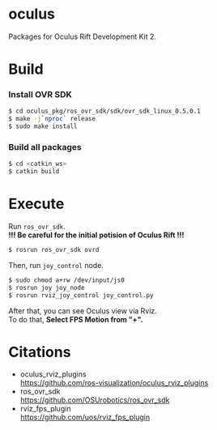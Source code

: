 # oculus
Packages for Oculus Rift Development Kit 2.

# Build
### Install OVR SDK
```bash
$ cd oculus_pkg/ros_ovr_sdk/sdk/ovr_sdk_linux_0.5.0.1
$ make -j`nproc` release
$ sudo make install
```

### Build all packages
```bash
$ cd <catkin_ws>
$ catkin build
```

# Execute
Run `ros_ovr_sdk`.  
**!!! Be careful for the initial potision of Oculus Rift !!!**
```bash
$ rosrun ros_ovr_sdk ovrd
```

Then, run `joy_control` node.
```bash
$ sudo chmod a+rw /dev/input/js0
$ rosrun joy joy_node
$ rosrun rviz_joy_control joy_control.py 
```

After that, you can see Oculus view via Rviz.  
To do that, **Select FPS Motion from "+".**

# Citations
- oculus_rviz_plugins  
  https://github.com/ros-visualization/oculus_rviz_plugins
- ros_ovr_sdk  
  https://github.com/OSUrobotics/ros_ovr_sdk
- rviz_fps_plugin  
  https://github.com/uos/rviz_fps_plugin


